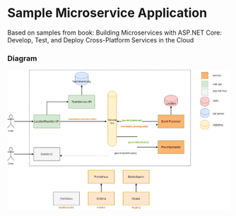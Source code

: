 # Sample Microservice Application
Based on samples from book: Building Microservices with ASP.NET Core: Develop, Test, and Deploy Cross-Platform Services in the Cloud 

### Diagram
![image info](./microservices.png)

